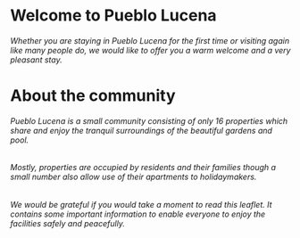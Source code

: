# Welcome to Pueblo Lucena
###### Whether you are staying in Pueblo Lucena for the first time or visiting again like many people do, we would like to offer you a warm welcome and a very pleasant stay.
# About the community
###### Pueblo Lucena is a small community consisting of only 16 properties which share and enjoy the tranquil surroundings of the beautiful gardens and pool.
###### Mostly, properties are occupied by residents and their families though a small number also allow use of their apartments to holidaymakers.  
###### We would be grateful if you would take a moment to read this leaflet. It contains some important information to enable everyone to enjoy the facilities safely and peacefully.
